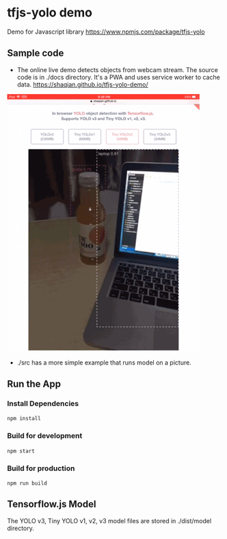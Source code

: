# tfjs-yolo demo

Demo for Javascript library https://www.npmjs.com/package/tfjs-yolo

## Sample code

- The online live demo detects objects from webcam stream. The source code is in ./docs directory. It's a PWA and uses service worker to cache data. https://shaqian.github.io/tfjs-yolo-demo/

![demo](demo.gif)


- ./src has a more simple example that runs model on a picture.

## Run the App

### Install Dependencies

```
npm install
```

### Build for development

```
npm start
```

### Build for production

```
npm run build
```

## Tensorflow.js Model

The YOLO v3, Tiny YOLO v1, v2, v3 model files are stored in ./dist/model directory.